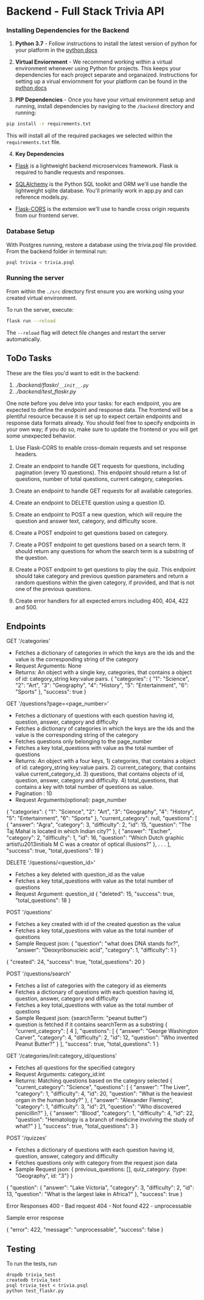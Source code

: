 # Backend - Full Stack Trivia API 

### Installing Dependencies for the Backend

1. **Python 3.7** - Follow instructions to install the latest version of python for your platform in the [python docs](https://docs.python.org/3/using/unix.html#getting-and-installing-the-latest-version-of-python)


2. **Virtual Enviornment** - We recommend working within a virtual environment whenever using Python for projects. This keeps your dependencies for each project separate and organaized. Instructions for setting up a virual enviornment for your platform can be found in the [python docs](https://packaging.python.org/guides/installing-using-pip-and-virtual-environments/)


3. **PIP Dependencies** - Once you have your virtual environment setup and running, install dependencies by naviging to the `/backend` directory and running:
```bash
pip install -r requirements.txt
```
This will install all of the required packages we selected within the `requirements.txt` file.


4. **Key Dependencies**
 - [Flask](http://flask.pocoo.org/)  is a lightweight backend microservices framework. Flask is required to handle requests and responses.

 - [SQLAlchemy](https://www.sqlalchemy.org/) is the Python SQL toolkit and ORM we'll use handle the lightweight sqlite database. You'll primarily work in app.py and can reference models.py. 

 - [Flask-CORS](https://flask-cors.readthedocs.io/en/latest/#) is the extension we'll use to handle cross origin requests from our frontend server. 

### Database Setup
With Postgres running, restore a database using the trivia.psql file provided. From the backend folder in terminal run:
```bash
psql trivia < trivia.psql
```

### Running the server

From within the `./src` directory first ensure you are working using your created virtual environment.

To run the server, execute:

```bash
flask run --reload
```

The `--reload` flag will detect file changes and restart the server automatically.

## ToDo Tasks
These are the files you'd want to edit in the backend:

1. *./backend/flaskr/`__init__.py`*
2. *./backend/test_flaskr.py*


One note before you delve into your tasks: for each endpoint, you are expected to define the endpoint and response data. The frontend will be a plentiful resource because it is set up to expect certain endpoints and response data formats already. You should feel free to specify endpoints in your own way; if you do so, make sure to update the frontend or you will get some unexpected behavior. 

1. Use Flask-CORS to enable cross-domain requests and set response headers. 


2. Create an endpoint to handle GET requests for questions, including pagination (every 10 questions). This endpoint should return a list of questions, number of total questions, current category, categories. 


3. Create an endpoint to handle GET requests for all available categories. 


4. Create an endpoint to DELETE question using a question ID. 


5. Create an endpoint to POST a new question, which will require the question and answer text, category, and difficulty score. 


6. Create a POST endpoint to get questions based on category. 


7. Create a POST endpoint to get questions based on a search term. It should return any questions for whom the search term is a substring of the question. 


8. Create a POST endpoint to get questions to play the quiz. This endpoint should take category and previous question parameters and return a random questions within the given category, if provided, and that is not one of the previous questions. 


9. Create error handlers for all expected errors including 400, 404, 422 and 500. 

## Endpoints

GET '/categories'
- Fetches a dictionary of categories in which the keys are the ids and the value is the corresponding string of the category
- Request Arguments: None
- Returns: An object with a single key, categories, that contains a object of id: category_string key:value pairs. 
{
  "categories": {
    "1": "Science", 
    "2": "Art", 
    "3": "Geography", 
    "4": "History", 
    "5": "Entertainment", 
    "6": "Sports"
  }, 
  "success": true
}

GET '/questions?page=<page_number>'
- Fetches a dictionary of questions with each question having id, question, answer, category and difficulty
- Fetches a dictionary of categories in which the keys are the ids and the value is the corresponding string of the category
- Fetches questions only belonging to the page_number
- Fetches a key total_questions with value as the total number of questions
- Returns: An object with a four keys, 
                    1) categories, that contains a object of id: category_string key:value pairs.
                    2) current_category, that contains value current_category_id.
                    3) questions, that contains objects of id, question, answer, category and difficulty.
                    4) total_questions, that contains a key with total number of questions as value.
- Pagination : 10
- Request Arguments(optional): page_number

{
  "categories": {
    "1": "Science", 
    "2": "Art", 
    "3": "Geography", 
    "4": "History", 
    "5": "Entertainment", 
    "6": "Sports"
  }, 
  "current_category": null, 
  "questions": [
    {
      "answer": "Agra", 
      "category": 3, 
      "difficulty": 2, 
      "id": 15, 
      "question": "The Taj Mahal is located in which Indian city?"
    }, 
    {
      "answer": "Escher", 
      "category": 2, 
      "difficulty": 1, 
      "id": 16, 
      "question": "Which Dutch graphic artist\u2013initials M C was a creator of optical illusions?"
    }, 
    .
    .
    .
    ],
  "success": true,
  "total_questions": 19
}

DELETE '/questions/<question_id>'
- Fetches a key deleted with question_id as the value
- Fetches a key total_questions with value as the total number of questions
- Request Argument: question_id
{
  "deleted": 15,
  "success": true,
  "total_questions": 18
}

POST '/questions'
- Fetches a key created with id of the created question as the value
- Fetches a key total_questions with value as the total number of questions
- Sample Request json: 
{
	"question": "what does DNA stands for?",
	"answer": "Deoxyribonucleic acid",
	"category": 1,
	"difficulty": 1
}

{
  "created": 24, 
  "success": true, 
  "total_questions": 20
}

POST '/questions/search'
- Fetches a list of categories with the category id as elements
- Fetches a dictionary of questions with each question having id, question, answer, category and difficulty
- Fetches a key total_questions with value as the total number of questions
- Sample Request json:
{searchTerm: "peanut butter"}
- question is fetched if it contains searchTerm as a substring 
{
  "current_category": [
    4
  ],
  "questions": [
    {
      "answer": "George Washington Carver",
      "category": 4,
      "difficulty": 2,
      "id": 12,
      "question": "Who invented Peanut Butter?"
    }
  ],
  "success": true,
  "total_questions": 1
}

GET '/categories/init:category_id/questions'
- Fetches all questions for the specified category
- Request Arguments: category_id:int
- Returns: Matching questions based on the category selected
{
  "current_category": "Science", 
  "questions": [
    {
      "answer": "The Liver", 
      "category": 1, 
      "difficulty": 4, 
      "id": 20, 
      "question": "What is the heaviest organ in the human body?"
    }, 
    {
      "answer": "Alexander Fleming", 
      "category": 1, 
      "difficulty": 3, 
      "id": 21, 
      "question": "Who discovered penicillin?"
    }, 
    {
      "answer": "Blood", 
      "category": 1, 
      "difficulty": 4, 
      "id": 22, 
      "question": "Hematology is a branch of medicine involving the study of what?"
    }
  ], 
  "success": true, 
  "total_questions": 3
}

POST '/quizzes'
- Fetches a dictionary of questions with each question having id, question, answer, category and difficulty
- Fetches questions only with category from the request json data
- Sample Request json:
{
  previous_questions: [], 
  quiz_category: {type: "Geography", id: "3"}
}

{
  "question": {
    "answer": "Lake Victoria",
    "category": 3,
    "difficulty": 2,
    "id": 13,
    "question": "What is the largest lake in Africa?"
  },
  "success": true
}

Error Responses
400 - Bad request 404 - Not found 422 - unprocessable

Sample error response

{
  "error": 422,
  "message": "unprocessable",
  "success": false
}


## Testing
To run the tests, run
```
dropdb trivia_test
createdb trivia_test
psql trivia_test < trivia.psql
python test_flaskr.py
```
